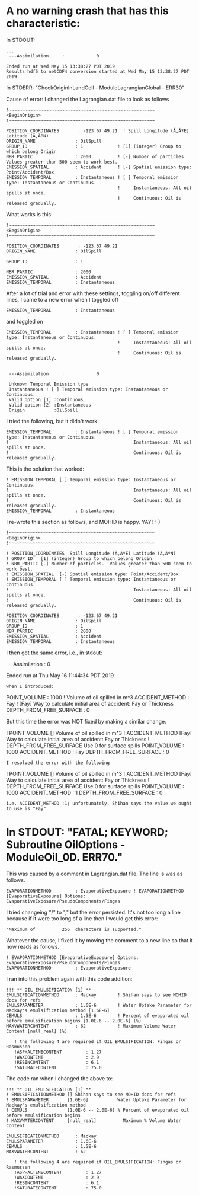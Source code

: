 # A no warning crash that has this characteristic:

In STDOUT:
```
...
 ---Assimilation     :            0

Ended run at Wed May 15 13:38:27 PDT 2019
Results hdf5 to netCDF4 conversion started at Wed May 15 13:38:27 PDT 2019
```
In STDERR: "CheckOriginInLandCell - ModuleLagrangianGlobal - ERR30"

Cause of error: I changed the Lagrangian.dat file to look as follows
```
!~~~~~~~~~~~~~~~~~~~~~~~~~~~~~~~~~~~~~~~~~~~~~~~~~~~~~~~
<BeginOrigin>
!~~~~~~~~~~~~~~~~~~~~~~~~~~~~~~~~~~~~~~~~~~~~~~~~~~~~~~~

POSITION_COORDINATES       : -123.67 49.21  ! Spill Longitude (Ã‚ÂºE) Latitude (Ã‚ÂºN)
ORIGIN_NAME               : OilSpill
GROUP_ID                  : 1             ! [1] (integer) Group to which belong Origin
NBR_PARTIC                : 2000          ! [-] Number of particles.  Values greater than 500 seem to work best.
EMISSION_SPATIAL          : Accident      ! [-] Spatial emission type: Point/Accident/Box
EMISSION_TEMPORAL         : Instantaneous ! [ ] Temporal emission type: Instantaneous or Continuous.
                                          !     Instantaneous: All oil spills at once.
                                          !     Continuous: Oil is released gradually.
```

What works is this: 
```
!~~~~~~~~~~~~~~~~~~~~~~~~~~~~~~~~~~~~~~~~~~~~~~~~~~~~~~~
<BeginOrigin>
!~~~~~~~~~~~~~~~~~~~~~~~~~~~~~~~~~~~~~~~~~~~~~~~~~~~~~~~

POSITION_COORDINATES       : -123.67 49.21
ORIGIN_NAME               : OilSpill

GROUP_ID                  : 1

NBR_PARTIC                : 2000
EMISSION_SPATIAL          : Accident
EMISSION_TEMPORAL         : Instantaneous
```

After a lot of trial and error with these settings, toggling on/off different lines, I came to a new error when I toggled off
```
EMISSION_TEMPORAL         : Instantaneous
```
and toggled on 
```
EMISSION_TEMPORAL         : Instantaneous ! [ ] Temporal emission type: Instantaneous or Continuous.
                                          !     Instantaneous: All oil spills at once.
                                          !     Continuous: Oil is released gradually.


 ---Assimilation     :            0
 
 Unknown Temporal Emission type 
 Instantaneous ! [ ] Temporal emission type: Instantaneous or Continuous.
 Valid option [1] :Continuous
 Valid option [2] :Instantaneous
 Origin           :OilSpill
```
I tried the following, but it didn't work:
```
EMISSION_TEMPORAL         : Instantaneous ! [ ] Temporal emission type: Instantaneous or Continuous.
!                                               Instantaneous: All oil spills at once.
!                                               Continuous: Oil is released gradually.
```
This is the solution that worked:
```
! EMISSION_TEMPORAL [ ] Temporal emission type: Instantaneous or Continuous.
!                                               Instantaneous: All oil spills at once.
!                                               Continuous: Oil is released gradually.
EMISSION_TEMPORAL         : Instantaneous
```
I re-wrote this section as follows, and MOHID is happy. YAY! :-)
```
!~~~~~~~~~~~~~~~~~~~~~~~~~~~~~~~~~~~~~~~~~~~~~~~~~~~~~~~
<BeginOrigin>
!~~~~~~~~~~~~~~~~~~~~~~~~~~~~~~~~~~~~~~~~~~~~~~~~~~~~~~~

! POSITION_COORDINATES  Spill Longitude (Ã‚ÂºE) Latitude (Ã‚ÂºN)
! GROUP_ID   [1] (integer) Group to which belong Origin
! NBR_PARTIC [-] Number of particles.  Values greater than 500 seem to work best.
! EMISSION_SPATIAL  [-] Spatial emission type: Point/Accident/Box
! EMISSION_TEMPORAL [ ] Temporal emission type: Instantaneous or Continuous.
!                                               Instantaneous: All oil spills at once.
!                                               Continuous: Oil is released gradually.

POSITION_COORDINATES       : -123.67 49.21
ORIGIN_NAME               : OilSpill
GROUP_ID                  : 1
NBR_PARTIC                : 2000
EMISSION_SPATIAL          : Accident
EMISSION_TEMPORAL         : Instantaneous
```
I then got the same error, i.e., in stdout:

 ---Assimilation     :            0

Ended run at Thu May 16 11:44:34 PDT 2019
```
when I introduced: 
```
POINT_VOLUME              : 1000          ! Volume of oil spilled in m^3
ACCIDENT_METHOD           : Fay           ! [Fay] Way to calculate initial area of accident: Fay or Thickness
DEPTH_FROM_FREE_SURFACE   : 0

But this time the error was NOT fixed by making a similar change:

! POINT_VOLUME     [] Volume of oil spilled in m^3
! ACCIDENT_METHOD  [Fay] Way to calculate initial area of accident: Fay or Thickness
! DEPTH_FROM_FREE_SURFACE   Use 0 for surface spills
POINT_VOLUME              : 1000
ACCIDENT_METHOD           : Fay
DEPTH_FROM_FREE_SURFACE   : 0
```
I resolved the error with the following
```
! POINT_VOLUME     [] Volume of oil spilled in m^3
! ACCIDENT_METHOD  [Fay] Way to calculate initial area of accident: Fay or Thickness
! DEPTH_FROM_FREE_SURFACE   Use 0 for surface spills
POINT_VOLUME              : 1000
ACCIDENT_METHOD           : 1
DEPTH_FROM_FREE_SURFACE   : 0
```
i.e. ACCIDENT_METHOD :1; unfortunately, Shihan says the value we ought to use is "Fay"
```
# In STDOUT: "FATAL; KEYWORD; Subroutine OilOptions - ModuleOil_0D. ERR70."

This was caused by a comment in Lagrangian.dat file.  The line is was as follows.
```
EVAPORATIONMETHOD         : EvaporativeExposure ! EVAPORATIONMETHOD [EvaporativeExposure] Options: EvaporativeExposure/PseudoComponents/Fingas
```
I tried changeing "/" to "," but the error persisted.  It's not too long a line because if it were too long of a line then I would get this error: 
```
"Maximum of          256  characters is supported."
```
Whatever the cause, I fixed it by moving the comment to a new line so that it now reads as follows.
```
! EVAPORATIONMETHOD [EvaporativeExposure] Options: EvaporativeExposure/PseudoComponents/Fingas
EVAPORATIONMETHOD         : EvaporativeExposure
```

I ran into this problem again with this code addition:
```
!!! ** OIL_EMULSIFICATION [1] **
EMULSIFICATIONMETHOD      : Mackay        ! Shihan says to see MOHID docs for refs
EMULSPARAMETER            : 1.6E-6        ! Water Uptake Parameter for Mackay's emulsification method [1.6E-6]
CEMULS                    : 1.5E-6        ! Percent of evaporated oil before emulsification begins [1.0E-6 -- 2.0E-6] (%)
MAXVWATERCONTENT          : 62            ! Maximum Volume Water Content [null_real] (%)

   ! the following 4 are required if OIL_EMULSIFICATION: Fingas or Rasmussen
   !ASPHALTENECONTENT         : 1.27
   !WAXCONTENT                : 2.9
   !RESINCONTENT              : 6.1
   !SATURATECONTENT           : 75.0
```

The code ran when I changed the above to: 
```
!!! ** OIL_EMULSIFICATION [1] **
! EMULSIFICATIONMETHOD [] Shihan says to see MOHID docs for refs
! EMULSPARAMETER       [1.6E-6]           Water Uptake Parameter for Mackay's emulsification method
! CEMULS               [1.0E-6 -- 2.0E-6] % Percent of evaporated oil before emulsification begins
! MAXVWATERCONTENT     [null_real]          Maximum % Volume Water Content

EMULSIFICATIONMETHOD      : Mackay
EMULSPARAMETER            : 1.6E-6
CEMULS                    : 1.5E-6
MAXVWATERCONTENT          : 62

   ! the following 4 are required if OIL_EMULSIFICATION: Fingas or Rasmussen
   !ASPHALTENECONTENT         : 1.27
   !WAXCONTENT                : 2.9
   !RESINCONTENT              : 6.1
   !SATURATECONTENT           : 75.0
```


